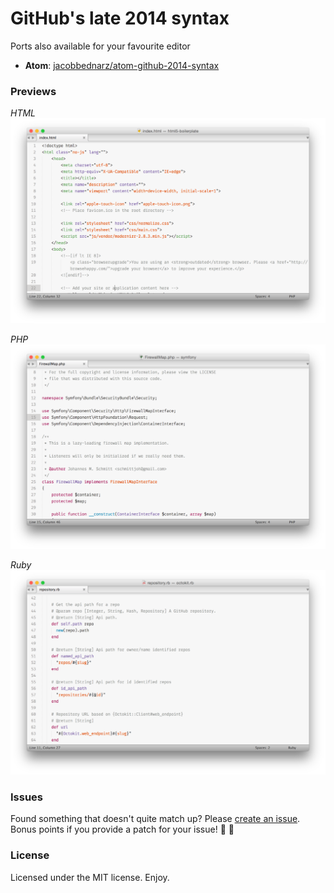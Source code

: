 # GitHub's late 2014 syntax

Ports also available for your favourite editor

- **Atom**: [jacobbednarz/atom-github-2014-syntax](https://github.com/jacobbednarz/atom-github-2014-syntax)

### Previews

*HTML*
![](screenshots/html.png)

*PHP*
![](screenshots/php.png)

*Ruby*
![](screenshots/ruby.png)

### Issues

Found something that doesn't quite match up? Please
[create an issue](https://github.com/jacobbednarz/github-syntax-2014/issues).
Bonus points if you provide a patch for your issue! :gift: :tada:

### License

Licensed under the MIT license. Enjoy.
